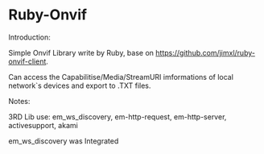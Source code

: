 Ruby-Onvif
==========

Introduction:

  Simple Onvif Library write by Ruby, base on https://github.com/jimxl/ruby-onvif-client.
  
  Can access the Capabilitise/Media/StreamURI imformations of local network`s devices and  export to .TXT files.
  
Notes:

  3RD Lib use: em_ws_discovery, em-http-request, em-http-server, activesupport, akami
  
  em_ws_discovery was Integrated

